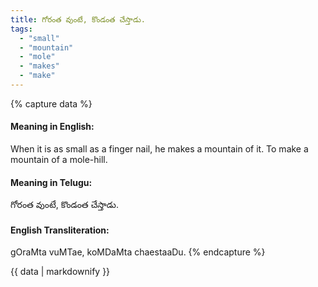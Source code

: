 ```yaml
---
title: గోరంత వుంటే, కొండంత చేస్తాడు.
tags:
  - "small"
  - "mountain"
  - "mole"
  - "makes"
  - "make"
---
```


{% capture data %}
#### Meaning in English:
When it is as small as a finger nail, he makes a mountain of it.
To make a mountain of a mole-hill.

#### Meaning in Telugu:
గోరంత వుంటే, కొండంత చేస్తాడు.

#### English Transliteration:
gOraMta vuMTae, koMDaMta chaestaaDu.
{% endcapture %}

{{ data | markdownify }}

